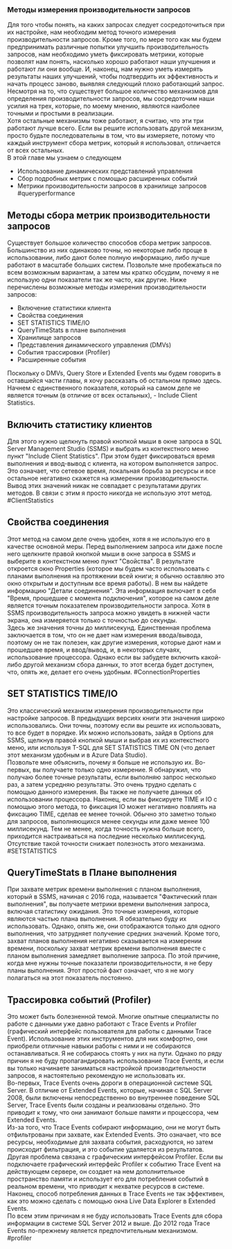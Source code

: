 ### Методы измерения производительности запросов  

Для того чтобы понять, на каких запросах следует сосредоточиться при их настройке, нам необходим метод точного измерения производительности запросов. Кроме того, по мере того как мы будем предпринимать различные попытки улучшить производительность запросов, нам необходимо уметь фиксировать метрики, которые позволят нам понять, насколько хорошо работают наши улучшения и работают ли они вообще. И, наконец, нам нужно уметь измерять результаты наших улучшений, чтобы подтвердить их эффективность и начать процесс заново, выявляя следующий плохо работающий запрос. Несмотря на то, что существует большое количество механизмов для определения производительности запросов, мы сосредоточим наши усилия на трех, которые, по моему мнению, являются наиболее точными и простыми в реализации.  
Хотя остальные механизмы тоже работают, я считаю, что эти три работают лучше всего. Если вы решите использовать другой механизм, просто будьте последовательны в том, что вы измеряете, потому что каждый инструмент сбора метрик, который я использовал, отличается от всех остальных.  
В этой главе мы узнаем о следующем  
  
- Использование динамических представлений управления  
- Сбор подробных метрик с помощью расширенных событий  
- Метрики производительности запросов в хранилище запросов  
#queryperformance

## Методы сбора метрик производительности запросов  
  
Существует большое количество способов сбора метрик запросов. Большинство из них одинаково точны, но некоторые либо проще в использовании, либо дают более полную информацию, либо лучше работают в масштабе больших систем. Позвольте мне пробежаться по всем возможным вариантам, а затем мы кратко обсудим, почему я не использую одни показатели так же часто, как другие. Ниже перечислены возможные методы измерения производительности запросов:  
  
- Включение статистики клиента  
- Свойства соединения  
- SET STATISTICS TIME/IO  
- QueryTimeStats в плане выполнения  
- Хранилище запросов  
- Представления динамического управления (DMVs)  
- События трассировки (Profiler)  
- Расширенные события  
  
Поскольку о DMVs, Query Store и Extended Events мы будем говорить в оставшейся части главы, я хочу рассказать об остальном прямо здесь. Начнем с единственного показателя, который на самом деле не является точным (в отличие от всех остальных), - Include Client Statistics.  
  
## Включить статистику клиентов 

Для этого нужно щелкнуть правой кнопкой мыши в окне запроса в SQL Server Management Studio (SSMS) и выбрать из контекстного меню пункт "Include Client Statistics". При этом будет фиксироваться время выполнения и ввод-вывод с клиента, на котором выполняется запрос. Это означает, что сетевое время, локальная борьба за ресурсы и все остальное негативно скажется на измерении производительности. Вывод этих значений никак не совпадает с результатами других методов. В связи с этим я просто никогда не использую этот метод.  
#ClientStatistics

## Свойства соединения  
  
Этот метод на самом деле очень удобен, хотя я не использую его в качестве основной меры. Перед выполнением запроса или даже после него щелкните правой кнопкой мыши в окне запроса в SSMS и выберите в контекстном меню пункт "Свойства". В результате откроется окно Properties (которое мы будем часто использовать с планами выполнения на протяжении всей книги; я обычно оставляю это окно открытым и доступным все время работы). В нем вы найдете информацию "Детали соединения". Эта информация включает в себя "Время, прошедшее с момента подключения", которое на самом деле является точным показателем производительности запроса. Хотя в SSMS производительность запроса можно увидеть в нижней части экрана, она измеряется только с точностью до секунды.  
Здесь же значения точны до миллисекунд. Единственная проблема заключается в том, что он не дает нам измерения ввода/вывода, поэтому он не так полезен, как другие измерения, которые дают нам и прошедшее время, и ввод/вывод, и, в некоторых случаях, использование процессора. Однако если вы забудете включить какой-либо другой механизм сбора данных, то этот всегда будет доступен, что, опять же, делает его очень удобным.
#ConnectionProperties
  
## SET STATISTICS TIME/IO  
  
Это классический механизм измерения производительности при настройке запросов. В предыдущих версиях книги эти значения широко использовались. Они точны, поэтому если вы решите их использовать, то все будет в порядке. Их можно использовать, зайдя в Options для SSMS, щелкнув правой кнопкой мыши и выбрав их из контекстного меню, или используя T-SQL для SET STATISTICS TIME ON (что делает этот механизм удобным и в Azure Data Studio).  
Позвольте мне объяснить, почему я больше не использую их. Во-первых, вы получаете только одно измерение. Я обнаружил, что получаю более точные результаты, если выполняю запрос несколько раз, а затем усредняю результаты. Это очень трудно сделать с помощью данного измерения. Вы также не получаете данных об использовании процессора. Наконец, если вы фиксируете TIME и IO с помощью этого метода, то фиксация IO может негативно повлиять на фиксацию TIME, сделав ее менее точной. Обычно это заметно только для запросов, выполняющихся менее секунды или даже менее 100 миллисекунд. Тем не менее, когда точность нужна больше всего, приходится настраиваться на последние несколько миллисекунд. Отсутствие такой точности снижает полезность этого механизма.  
#SETSTATISTICS

## QueryTimeStats в Плане выполнения  
  
При захвате метрик времени выполнения с планом выполнения, который в SSMS, начиная с 2016 года, называется "Фактический план выполнения", вы получаете метрики времени выполнения запроса, включая статистику ожидания. Это точные измерения, которые являются частью плана выполнения. Я обязательно буду их использовать. Однако, опять же, они отображаются только для одного выполнения, что затрудняет получение средних значений. Кроме того, захват планов выполнения негативно сказывается на измерении времени, поскольку захват метрик времени выполнения вместе с планом выполнения замедляет выполнение запроса. По этой причине, когда мне нужны точные показатели производительности, я не беру планы выполнения. Этот простой факт означает, что я не могу полагаться на этот показатель постоянно.  
  
## Трассировка событий (Profiler)  
  
Это может быть болезненной темой. Многие опытные специалисты по работе с данными уже давно работают с Trace Events и Profiler (графический интерфейс пользователя для работы с данными Trace Event). Использование этих инструментов для них комфортно, они приобрели отличные навыки работы с ними и не собираются останавливаться. Я не собираюсь стоять у них на пути. Однако по ряду причин я не буду пропагандировать использование Trace Events, и если вы только начинаете заниматься настройкой производительности запросов, я настоятельно рекомендую не использовать их.  
Во-первых, Trace Events очень дороги в операционной системе SQL Server. В отличие от Extended Events, которые, начиная с SQL Server 2008, были включены непосредственно во внутреннее поведение SQL Server, Trace Events были созданы и реализованы отдельно. Это приводит к тому, что они занимают больше памяти и процессора, чем Extended Events.  
Из-за того, что Trace Events собирают информацию, они не могут быть отфильтрованы при захвате, как Extended Events. Это означает, что все ресурсы, необходимые для захвата события, расходуются, но затем происходит фильтрация, и это событие удаляется из результатов.  
Другая проблема связана с графическим интерфейсом Profiler. Если вы подключаете графический интерфейс Profiler к событию Trace Event на действующем сервере, он создает на нем дополнительное пространство памяти и использует его для потребления событий в реальном времени, что приводит к нехватке ресурсов в системе.  
Наконец, способ потребления данных в Trace Events не так эффективен, как это можно сделать с помощью окна Live Data Explorer в Extended Events.  
По всем этим причинам я не буду использовать Trace Events для сбора информации в системе SQL Server 2012 и выше. До 2012 года Trace Events по-прежнему является предпочтительным механизмом.  
#profiler

